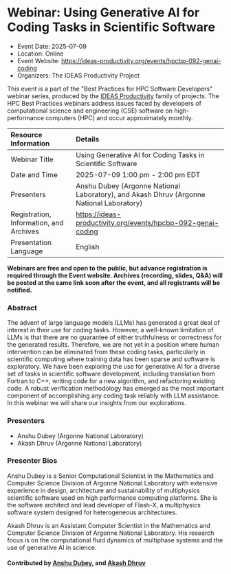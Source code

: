 # Webinar: Using Generative AI for Coding Tasks in Scientific Software

- Event Date: 2025-07-09
- Location: Online
- Event Website: <https://ideas-productivity.org/events/hpcbp-092-genai-coding>
- Organizers: The IDEAS Productivity Project



This event is a part of the "Best Practices for HPC Software
Developers" webinar series, produced by the [IDEAS Productivity](https://ideas-productivity.org/)
family of projects. The HPC Best Practices webinars address issues faced by
developers of computational science and engineering (CSE) software on
high-performance computers (HPC) and occur approximately monthly.


Resource Information | Details
:--- | :---			   
Webinar Title | Using Generative AI for Coding Tasks in Scientific Software
Date and Time | 2025-07-09 1:00 pm - 2:00 pm EDT
Presenters | Anshu Dubey (Argonne National Laboratory), and Akash Dhruv (Argonne National Laboratory)
Registration, Information, and Archives | 	<https://ideas-productivity.org/events/hpcbp-092-genai-coding>
Presentation Language | English	   

**Webinars are free and open to the public, but advance registration is required through the Event website. Archives (recording, slides, Q&A) will be posted at the same link soon after the event, and all registrants will be notified.**

### Abstract

<p>The advent of large language models (LLMs) has generated a great deal of interest in their use for coding tasks. However, a well-known limitation of LLMs is that there are no guarantee of either truthfulness or correctness for the generated results. Therefore, we are not yet in a position where human intervention can be eliminated from these coding tasks, particularly in scientific computing where training data has been sparse and software is exploratory. We have been exploring the use for generative AI for a diverse set of tasks in scientific software development, including translation from Fortran to C++, writing code for a new algorithm, and refactoring existing code. A robust verification methodology has emerged as the most important component of accomplishing any coding task reliably with LLM assistance. In this webinar we will share our insights from our explorations.</p>

### Presenters

- Anshu Dubey (Argonne National Laboratory)
- Akash Dhruv (Argonne National Laboratory)

### Presenter Bios

<p>Anshu Dubey is a Senior Computational Scientist in the Mathematics and Computer Science Division of Argonne National Laboratory with extensive experience in design, architecture and sustainability of multiphysics scientific software used on high performance computing platforms.  She is the software architect and lead developer of Flash-X, a multiphysics software system  designed for heterogeneous architectures.</p>

<p>Akash Dhruv is an Assistant Computer Scientist in the Mathematics and Computer Science Division of Argonne National Laboratory. His research focus is on the computational fluid dynamics of multiphase systems and the use of generative AI in science.</p>

#### Contributed by [Anshu Dubey](https://github.com/adubey64), and [Akash Dhruv](https://github.com/akashdhruv)


<!---
Publish: yes
Topics: software engineering, testing, refactoring, online learning
--->

